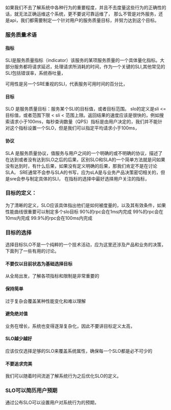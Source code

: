 如果我们不去了解系统中各种行为的重要程度，并且不去度量这些行为的正确性的话，就无法正确运维这个系统，更不要说可靠运维了， 那么不管是对外服务，还是api，我们都需要制定一个针对用户的服务质量目标，并努力达到这个目标。
### 服务质量术语
#### 指标
SLI是服务质量指标（indicator）该服务的某项服务质量的一个具体量化指标。大部分服务都将请求延迟，处理请求所消耗的时间，作为一个关键的SLI,其他常见的SLI包括错误率，系统吞吐量，

可用性是另一个SRE重视的SLI，代表服务可用时间的百分比，
#### 目标
SLO 是服务质量目标：服务某个SLI的目标值，或者目标范围。
slo的定义是sli <= 目标值，或者范围下限 < sli < 范围上限。返回结果的速度应该是很快的，例如搜索请求小于100ms，每秒查询数量（QPS）指标是由用户决定的，我们并不能针对这个指标设置一个SLO，但是我们可以指定平均请求小于100ms，
#### 协议
SLA 是服务质量协议，值服务与用户之间的一个明确的或不明确的协议，描述了在达到或者没有达到SLO之后的后果，区别SLO和SLA的一个简单方法就是问如果没有达到时，有什么后果，如果没有定义明确的后果，那我们肯定不是在讨论SLA，
SRE通常不会参与SLA的书写，应为sLA是与业务产品决策密切相关的，但是sre会参与制定具体的SLI，
在指标的选择中最好选择用户关注的指标，
### 目标的定义：
为了清晰的定义，SLO应该具体指出他们是如何被度量的，以及其有效条件，如果性能曲线很重要可以制定多个slo目标
90%的rpc会在1ms内完成
99%的rpc会在10ms内完成
99.9%的rpc会在100ms内完成

### 目标的选择
选择目标SLO不是一个纯粹的一个技术活动，应为这里还涉及产品和业务的决策，下面列了一些有用的讨论。
#### 不要仅以目前状态为基础选择目标
从全局出发，了解各项指标和限制是非常重要的
#### 保持简单
过于复杂会覆盖某种性能变化和难以理解
#### 避免绝对值
业务在增长，系统也变得逐渐复杂化，因此不要讲目标定义太高，
#### SLO越少越好
应该仅仅选择足够的SLO来覆盖系统属性，确保每一个SLO都是必不可少的
#### 不要追求完美
我们可以随着时间流逝了解系统行为之后优化SLO的定义。
### SLO可以简历用户预期
通过公布SLO可以设置用户对系统行为的预期，
